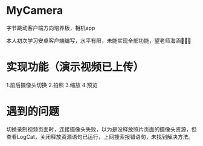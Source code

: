 # MyCamera
字节跳动客户端方向培养板，相机app

本人初次学习安卓客户端编写，水平有限，未能实现全部功能，望老师海涵🥺🥺🥺
# 实现功能（演示视频已上传）
1.前后摄像头切换
2.拍照
3.缩放
4.预览
# 遇到的问题
切换录制视频页面时，连接摄像头失败，以为是没释放照片页面的摄像头资源，但查看LogCat，关闭释放资源语句已运行，上网搜索报错语句，未找到解决方法。

